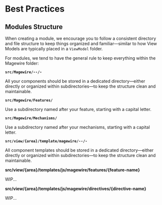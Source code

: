# Best Practices

## Modules Structure

When creating a module, we encourage you to follow a consistent directory and file structure to keep things organized
and familiar—similar to how View Models are typically placed in a `ViewModel` folder.

For modules, we tend to have the general rule to keep everything within the Magewire folder:

**`src/Magewire/--/-`**

All your components should be stored in a dedicated directory—either directly or organized within subdirectories—to keep the structure clean and maintainable.

**`src/Magewire/Features/`**

Use a subdirectory named after your feature, starting with a capital letter.

**`src/Magewire/Mechanisms/`**

Use a subdirectory named after your mechanisms, starting with a capital letter.

**`src/view/{area}/template/magewire/--/-`**

All component templates should be stored in a dedicated directory—either directly or organized within subdirectories—to keep the structure clean and maintainable.

**src/view/{area}/templates/js/magewire/features/{feature-name}**

WIP...

**src/view/{area}/templates/js/magewire/directives/{directive-name}**

WIP...

